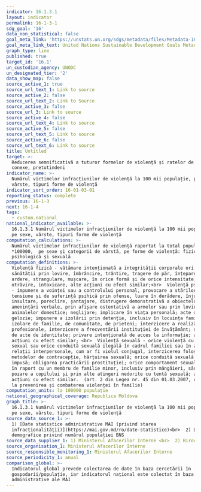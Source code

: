 ```yaml
---
indicator: 16.1.3.1
layout: indicator
permalink: 16-1-3-1
sdg_goal: '16'
data_non_statistical: false
goal_meta_link: 'https://unstats.un.org/sdgs/metadata/files/Metadata-16-01-03.pdf '
goal_meta_link_text: United Nations Sustainable Development Goals Metadata (PDF 217 KB)
graph_type: line
published: true
target_id: '16.1'
un_custodian_agency: UNODC
un_designated_tier: '2'
data_show_map: false
source_active_1: true
source_url_text_1: Link to source
source_active_2: false
source_url_text_2: Link to Source
source_active_3: false
source_url_3: Link to source
source_active_4: false
source_url_text_4: Link to source
source_active_5: false
source_url_text_5: Link to source
source_active_6: false
source_url_text_6: Link to source
title: Untitled
target: >-
  Reducerea semnificativă a tuturor formelor de violență și ratelor de deces
  conexe, pretutindeni
indicator_name: >-
  Numărul victimelor infracțiunilor de violență la 100 mii populație, pe sexe,
  vârste, tipuri forme de violență
indicator_sort_order: 16-01-03-01
reporting_status: complete
previous: 16-1-3
next: 16-1-4
tags:
  - custom.national
national_indicator_available: >-
  16.1.3.1 Numărul victimelor infracțiunilor de violență la 100 mii populație,
  pe sexe, vârste, tipuri forme de violență
computation_calculations: >-
  Numărul victimelor infracțiunilor de violență raportat la total populație
  *100000,  pe sexe și categorii de vârstă, pe forme de violență: fizică,
  psihologică și sexuală
computation_definitions: >-
  Violență fizică - vătămare intenționată a integrității corporale ori a
  sănătății prin lovire, îmbrâncire, trântire, tragere de păr, înțepare, tăiere,
  ardere, strangulare, mușcare, în orice formă și de orice intensitate, prin
  otrăvire, intoxicare, alte acțiuni cu efect similar;<br>  Violență psihologică
  - impunere a voinței sau a controlului personal, provocare a stărilor de
  tensiune și de suferință psihică prin ofense, luare în derâdere, înjurare,
  insultare, poreclire, șantajare, distrugere demonstrativă a obiectelor, prin
  amenințări verbale, prin afișare ostentativă a armelor sau prin lovire a
  animalelor domestice; neglijare; implicare în viața personală; acte de
  gelozie; impunere a izolării prin detenție, inclusiv în locuința familială;
  izolare de familie, de comunitate, de prieteni; interzicere a realizării
  profesionale, interzicere a frecventării instituției de învățământ; deposedare
  de acte de identitate; privare intenționată de acces la informație; alte
  acțiuni cu efect similar; <br>  Violență sexuală - orice violență cu caracter
  sexual sau orice conduită sexuală ilegală în cadrul familiei sau în alte
  relații interpersonale, cum ar fi violul conjugal, interzicerea folosirii
  metodelor de contracepție, hărțuirea sexuală; orice conduită sexuală nedorită,
  impusă; obligarea practicării prostituției; orice comportament sexual ilegal
  în raport cu un membru de familie minor, inclusiv prin mângâieri, sărutări,
  pozare a copilului și prin alte atingeri nedorite cu tentă sexuală; alte
  acțiuni cu efect similar.  (art. 2 din Legea nr. 45 din 01.03.2007, cu privire
  la prevenirea și combaterea violenței în familie)
computation_units: la 100000 populație
national_geographical_coverage: Republica Moldova
graph_title: >-
  16.1.3.1 Numărul victimelor infracțiunilor de violență la 100 mii populație,
  pe sexe, vârste, tipuri forme de violență
source_data_source_1: >-
  1) [Date statistice administrative MAI (privind starea
  infracționalității)](https://mai.gov.md/ro/date-statistice)<br>  2) Date
  demografice privind numărul populației BNS
source_data_supplier_1: 1) Ministerul Afacerilor Interne <br>  2) Biroul Național de Statistică
source_organisation_1: Ministerul Afacerilor Interne
source_responsible_monitoring_1: Ministerul Afacerilor Interne
source_periodicity_1: anual
comparison_global: >-
  Indicatorul global prevede colectarea de date în baza cercetării în
  gospodarii/populație, iar indicatorul național este colectat în baza surselor
  administrative ale MAI
---
```

